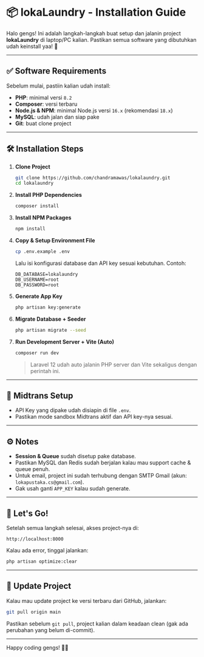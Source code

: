 # 📦 lokaLaundry - Installation Guide

Halo gengs! Ini adalah langkah-langkah buat setup dan jalanin project **lokaLaundry** di laptop/PC kalian. Pastikan semua software yang dibutuhkan udah keinstall yaa! 🚀

---

## ✅ Software Requirements

Sebelum mulai, pastiin kalian udah install:

* **PHP**: minimal versi `8.2`
* **Composer**: versi terbaru
* **Node.js & NPM**: minimal Node.js versi `16.x` (rekomendasi `18.x`)
* **MySQL**: udah jalan dan siap pake
* **Git**: buat clone project

---

## 🛠️ Installation Steps

1. **Clone Project**

   ```bash
   git clone https://github.com/chandramawas/lokalaundry.git
   cd lokalaundry
   ```

2. **Install PHP Dependencies**

   ```bash
   composer install
   ```

3. **Install NPM Packages**

   ```bash
   npm install
   ```

4. **Copy & Setup Environment File**

   ```bash
   cp .env.example .env
   ```

   Lalu isi konfigurasi database dan API key sesuai kebutuhan.
   Contoh:

   ```env
   DB_DATABASE=lokalaundry
   DB_USERNAME=root
   DB_PASSWORD=root
   ```

5. **Generate App Key**

   ```bash
   php artisan key:generate
   ```

6. **Migrate Database + Seeder**

   ```bash
   php artisan migrate --seed
   ```

7. **Run Development Server + Vite (Auto)**

   ```bash
   composer run dev
   ```

   > Laravel 12 udah auto jalanin PHP server dan Vite sekaligus dengan perintah ini.

---

## 🔑 Midtrans Setup

* API Key yang dipake udah disiapin di file `.env`.
* Pastikan mode sandbox Midtrans aktif dan API key-nya sesuai.

---

## ⚙️ Notes

* **Session & Queue** sudah disetup pake database.
* Pastikan MySQL dan Redis sudah berjalan kalau mau support cache & queue penuh.
* Untuk email, project ini sudah terhubung dengan SMTP Gmail (akun: `lokapustaka.cs@gmail.com`).
* Gak usah ganti `APP_KEY` kalau sudah generate.

---

## 🚀 Let's Go!

Setelah semua langkah selesai, akses project-nya di:

```
http://localhost:8000
```

Kalau ada error, tinggal jalankan:

```bash
php artisan optimize:clear
```

---

## 🔗 Update Project

Kalau mau update project ke versi terbaru dari GitHub, jalankan:

```bash
git pull origin main
```

Pastikan sebelum `git pull`, project kalian dalam keadaan clean (gak ada perubahan yang belum di-commit).

---

Happy coding gengs! 🚀💪